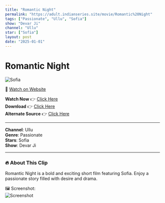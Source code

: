 ```yaml
---
title: "Romantic Night"
permalink: "https://adult.indianseries.site/movie/Romantic%20Night"
tags: ["Passionate", "Ullu", "Sofia"]
show: "Devar Ji"
channel: "Ullu"
star: ["Sofia"]
layout: post
date: "2025-01-01"
---
```


# Romantic Night

![Sofia](https://shorts.desisins.com/wp-content/uploads/2024/04/Devar-Ji-Ullu-Sofia-DesiSins.com_.jpg)

🔗 [Watch on Website](https://adult.indianseries.site/movie/Romantic%20Night)

**Watch Now** 👉 [Click Here](https://adult.indianseries.site/movie/Romantic%20Night)  
**Download** 👉 [Click Here](https://adult.indianseries.site/movie/Romantic%20Night)  
**Alternate Source** 👉 [Click Here](https://adult.indianseries.site/movie/Romantic%20Night)

---

**Channel**: Ullu  
**Genre**: Passionate  
**Stars**: Sofia  
**Show**: Devar Ji

---

### 🔥 About This Clip

Romantic Night is a bold and exciting short film featuring Sofia. Enjoy a passionate story filled with desire and drama.
 
🖼️ Screenshot:  
![Screenshot](https://shorts.desisins.com/wp-content/uploads/2024/04/Devar-Ji-Ullu-Sofia-DesiSins.com_.jpg)
